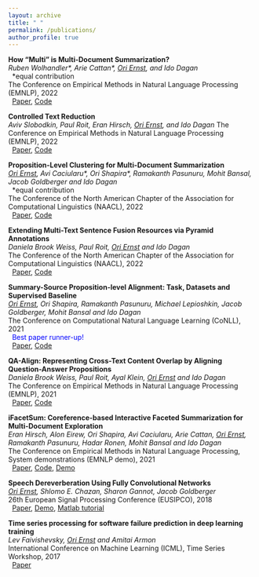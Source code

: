 ```yaml
---
layout: archive
title: " "
permalink: /publications/
author_profile: true
---
```


<!---  {% if author.googlescholar %}
  <u><a href="{{author.googlescholar}}">My Google Scholar profile</a> will </u>
{% endif %}

{% include base_path %}

{% for post in site.publications reversed %}
  {% include archive-single.html %}
{% endfor %} -->

**How “Multi” is Multi-Document Summarization?**                                                                                
_Ruben Wolhandler*, Arie Cattan*, <ins>Ori Ernst</ins>, and Ido Dagan_                                                 <br />&nbsp; *equal contribution    
The Conference on Empirical Methods in Natural Language Processing (EMNLP), 2022 
<br />&nbsp; [Paper](https://arxiv.org/pdf/2210.12688.pdf), [Code](https://github.com/ariecattan/multi_mds)


**Controlled Text Reduction**                                                                                
_Aviv Slobodkin, Paul Roit, Eran Hirsch, <ins>Ori Ernst</ins>, and Ido Dagan_ 
The Conference on Empirical Methods in Natural Language Processing (EMNLP), 2022  
&nbsp; [Paper](https://arxiv.org/pdf/2210.13449.pdf), [Code](https://github.com/lovodkin93/Controlled_Text_Reduction)


**Proposition-Level Clustering for Multi-Document Summarization**                                                                                
_<ins>Ori Ernst</ins>, Avi Caciularu*, Ori Shapira*, Ramakanth Pasunuru, Mohit Bansal, Jacob Goldberger and Ido Dagan_                                                 <br />&nbsp; *equal contribution    
The Conference of the North American Chapter of the Association for Computational Linguistics (NAACL), 2022 
<br />&nbsp; [Paper](https://arxiv.org/pdf/2112.08770.pdf), [Code](https://github.com/oriern/ProCluster)


**Extending Multi-Text Sentence Fusion Resources via Pyramid Annotations**  
_Daniela Brook Weiss, Paul Roit, <ins>Ori Ernst</ins> and Ido Dagan_                                                 
The Conference of the North American Chapter of the Association for Computational Linguistics (NAACL), 2022 
<br />&nbsp; [Paper](https://arxiv.org/pdf/2110.04517.pdf), [Code](https://github.com/DanielaBWeiss/Extending-Sentence-Fusion-Resources)



**Summary-Source Proposition-level Alignment: Task, Datasets and Supervised Baseline**                                                                                
_<ins>Ori Ernst</ins>, Ori Shapira, Ramakanth Pasunuru, Michael Lepioshkin, Jacob Goldberger, Mohit Bansal and Ido Dagan_                                                       
The Conference on Computational Natural Language Learning (CoNLL), 2021 
<br />&nbsp; <span style="color:blue">Best paper runner-up!</span>
<br />&nbsp; [Paper](https://aclanthology.org/2021.conll-1.25.pdf), [Code](https://github.com/oriern/SuperPAL)

**QA-Align: Representing Cross-Text Content Overlap by Aligning Question-Answer Propositions**                                                                                
_Daniela Brook Weiss, Paul Roit, Ayal Klein, <ins>Ori Ernst</ins> and Ido Dagan_                                                         
The Conference on Empirical Methods in Natural Language Processing (EMNLP), 2021                                                                                    
&nbsp; [Paper](https://aclanthology.org/2021.emnlp-main.778.pdf), [Code](https://github.com/DanielaBWeiss/QA-ALIGN)

**iFacetSum: Coreference-based Interactive Faceted Summarization for Multi-Document Exploration**                                                                 
_Eran Hirsch, Alon Eirew, Ori Shapira, Avi Caciularu, Arie Cattan, <ins>Ori Ernst</ins>, Ramakanth Pasunuru, Hadar Ronen, Mohit Bansal and Ido Dagan_            
The Conference on Empirical Methods in Natural Language Processing, System demonstrations (EMNLP demo), 2021                                                  
&nbsp; [Paper](https://aclanthology.org/2021.emnlp-demo.33.pdf), [Code](https://github.com/BIU-NLP/iFACETSUM), [Demo](https://biu-nlp.github.io/iFACETSUM/WebApp/client/)


**Speech Dereverberation Using Fully Convolutional Networks**  
_<ins>Ori Ernst</ins>, Shlomo E. Chazan, Sharon Gannot, Jacob Goldberger_                                                                                         
26th European Signal Processing Conference (EUSIPCO), 2018                                      
&nbsp; [Paper](https://arxiv.org/pdf/1803.08243.pdf), [Demo](https://www.eng.biu.ac.il/gannot/speech-enhancement/speech-dereverberation-using-fully-convolutional-networks/), [Matlab tutorial](https://www.mathworks.com/help/audio/ug/dereverberate-speech-using-deep-learning-networks.html)

**Time series processing for software failure prediction in deep learning training**  
_Lev Faivishevsky, <ins>Ori Ernst</ins> and Amitai Armon_                                                                                         
International Conference on Machine Learning (ICML), Time Series Workshop, 2017                                       
&nbsp; [Paper](https://roseyu.com/time-series-workshop/submissions/TSW2017_paper_6.pdf) 

